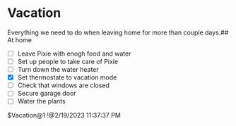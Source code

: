 # Vacation

Everything we need to do when leaving home for more than couple days.## At home

- [ ] Leave Pixie with enogh food and water
- [ ] Set up people to take care of Pixie
- [ ] Turn down the water heater
- [x] Set thermostate to vacation mode
- [ ] Check that windows are closed
- [ ] Secure garage door
- [ ] Water the plants

$Vacation@1
!@2/19/2023 11:37:37 PM
